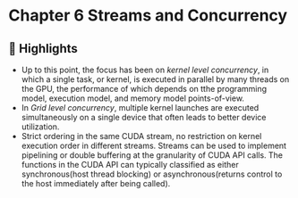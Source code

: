 # Chapter 6 Streams and Concurrency

## 📌 Highlights
- Up to this point, the focus has been on *kernel level concurrency*, in which a single task, or kernel, is executed in parallel by many threads on the GPU, the performance of which depends on tthe programming model, execution model, and memory model points-of-view.
- In *Grid level concurrency*, multiple kernel launches are executed simultaneously on a single device that often leads to better device utilization.
- Strict ordering in the same CUDA stream, no restriction on kernel execution order in different streams. Streams can be used to implement pipelining or double buffering at the granularity of CUDA API calls. The functions in the CUDA API can typically classified as either synchronous(host thread blocking) or asynchronous(returns control to the host immediately after being called).

